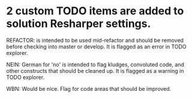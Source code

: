 # 2 custom TODO items are added to solution Resharper settings.
REFACTOR: is intended to be used mid-refactor and should be removed before checking into master or develop.  It is flagged as an error in TODO explorer.

NEIN: German for 'no' is intended to flag kludges, convoluted code, and other constructs that should be cleaned up.  It is flagged as a warning in TODO explorer.

WBN:  Would be nice.  Flag for code areas that should be improved.